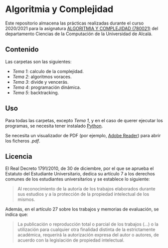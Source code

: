 # Algoritmia y Complejidad

Este repositorio almacena las prácticas realizadas durante el curso 2020/2021 para la asignatura [ALGORITMIA Y COMPLEJIDAD (780021)](https://www.uah.es/es/estudios/estudios-oficiales/grados/asignatura/Algoritmia-y-Complejidad-780021/) del departamento Ciencias de la Computación de la Universidad de Alcalá.

## Contenido

Las carpetas son las siguientes:

- _Tema 1_: calculo de la complejidad.
- _Tema 2_: algoritmos voraces.
- _Tema 3_: divide y vencerás.
- _Tema 4_: programación dinámica.
- _Tema 5_: backtracking.

## Uso

Para todas las carpetas, excepto _Tema 1_, y en el caso de querer ejecutar los programas, se necesita tener instalado [Python](https://www.python.org/).

Se necesita un visualizador de PDF (por ejemplo, [Adobe Reader](https://get.adobe.com/es/reader/)) para abrir los ficheros _.pdf_.

## Licencia

El Real Decreto 1791/2010, de 30 de diciembre, por el que se aprueba el Estatuto del Estudiante Universitario, dedica su artículo 7 a los derechos comunes de los estudiantes universitarios y se establece lo siguiente:

> Al reconocimiento de la autoría de los trabajos elaborados durante sus estudios y a la protección de la propiedad intelectual de los mismos.

Además, en el artículo 27 sobre los trabajos y memorias de evaluación, se indica que:
> La publicación o reproducción total o parcial de los trabajos (...) o la utilización para cualquier otra finalidad distinta de la estrictamente académica, requerirá la autorización expresa del autor o autores, de acuerdo con la legislación de propiedad intelectual.
